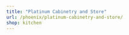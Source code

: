 ```yaml
---
title: "Platinum Cabinetry and Store"
url: /phoenix/platinum-cabinetry-and-store/
shop: kitchen
---
```

